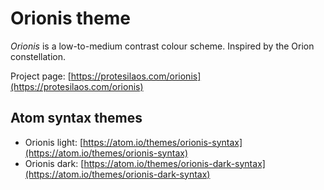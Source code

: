 # Orionis theme

*Orionis* is a low-to-medium contrast colour scheme. Inspired by the Orion constellation.

Project page: [https://protesilaos.com/orionis](https://protesilaos.com/orionis)

## Atom syntax themes

- Orionis light: [https://atom.io/themes/orionis-syntax](https://atom.io/themes/orionis-syntax)
- Orionis dark: [https://atom.io/themes/orionis-dark-syntax](https://atom.io/themes/orionis-dark-syntax)
